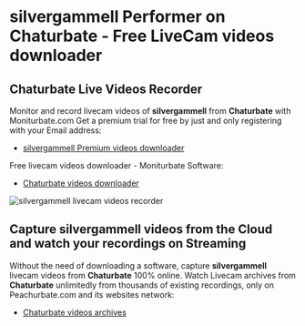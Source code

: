 # silvergammell Performer on Chaturbate - Free LiveCam videos downloader

## Chaturbate Live Videos Recorder

Monitor and record livecam videos of **silvergammell** from **Chaturbate** with Moniturbate.com
Get a premium trial for free by just and only registering with your Email address:
* [silvergammell Premium videos downloader](https://moniturbate.com/request-demo-licence-key.html)

Free livecam videos downloader - Moniturbate Software:
* [Chaturbate videos downloader](https://moniturbate.com/moniturbate-download-software.html)

![silvergammell livecam videos recorder](https://peachurnet.com/templates/moniturbate-software.png)


## Capture silvergammell videos from the Cloud and watch your recordings on Streaming

Without the need of downloading a software, capture **silvergammell** livecam videos from **Chaturbate** 100% online.
Watch Livecam archives from **Chaturbate** unlimitedly from thousands of existing recordings, only on Peachurbate.com and its websites network:
* [Chaturbate videos archives](https://peachurnet.com/)